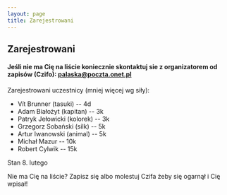 ```yaml
---
layout: page
title: Zarejestrowani
---
```


## Zarejestrowani

#### Jeśli nie ma Cię na liście koniecznie skontaktuj sie z organizatorem od zapisów (Czifo): palaska@poczta.onet.pl

Zarejestrowani uczestnicy (mniej więcej wg siły):

- Vít Brunner (tasuki) -- 4d
- Adam Białożyt (kapitan) -- 3k
- Patryk Jełowicki (kolorek) -- 3k
- Grzegorz Sobański (silk) -- 5k
- Artur Iwanowski (animal) -- 5k
- Michał Mazur -- 10k
- Robert Cylwik -- 15k

Stan 8. lutego

Nie ma Cię na liście?  Zapisz się albo molestuj Czifa żeby się ogarnął i Cię wpisał!
